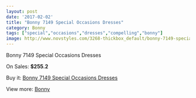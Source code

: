 ```yaml
---
layout: post
date: '2017-02-02'
title: "Bonny 7149 Special Occasions Dresses"
category: Bonny
tags: ["special","occasions","dresses","compelling","bonny"]
image: http://www.novstyles.com/3268-thickbox_default/bonny-7149-special-occasions-dresses.jpg
---
```

Bonny 7149 Special Occasions Dresses

On Sales: **$255.2**
<a href="https://www.novstyles.com/en/bonny/1859-bonny-7149-special-occasions-dresses.html"><amp-img layout="responsive" width="600" height="600" src="//www.novstyles.com/3268-thickbox_default/bonny-7149-special-occasions-dresses.jpg" alt="Bonny 7149 Special Occasions Dresses 0" /></a>

Buy it: [Bonny 7149 Special Occasions Dresses](https://www.novstyles.com/en/bonny/1859-bonny-7149-special-occasions-dresses.html "Bonny 7149 Special Occasions Dresses")

View more: [Bonny](https://www.novstyles.com/en/11-bonny "Bonny")